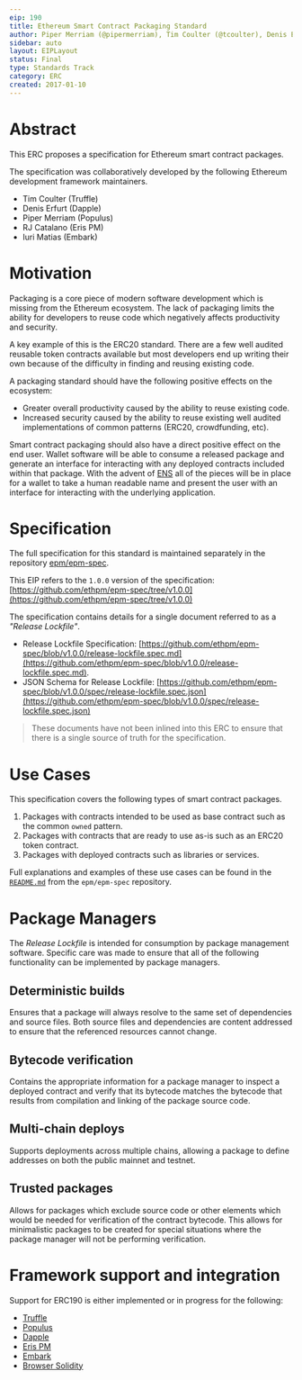 ```yaml
---
eip: 190
title: Ethereum Smart Contract Packaging Standard
author: Piper Merriam (@pipermerriam), Tim Coulter (@tcoulter), Denis Erfurt (@mhhf), RJ Catalano (@VoR0220), Iuri Matias (@iurimatias)
sidebar: auto
layout: EIPLayout
status: Final
type: Standards Track
category: ERC
created: 2017-01-10
---
```


# Abstract

This ERC proposes a specification for Ethereum smart contract packages.

The specification was collaboratively developed by the following Ethereum development framework maintainers.

- Tim Coulter (Truffle)
- Denis Erfurt (Dapple)
- Piper Merriam (Populus)
- RJ Catalano (Eris PM)
- Iuri Matias (Embark)

# Motivation

Packaging is a core piece of modern software development which is missing from the Ethereum ecosystem. The lack of packaging limits the ability for developers to reuse code which negatively affects productivity and security.

A key example of this is the ERC20 standard. There are a few well audited reusable token contracts available but most developers end up writing their own because of the difficulty in finding and reusing existing code.

A packaging standard should have the following positive effects on the ecosystem:

- Greater overall productivity caused by the ability to reuse existing code.
- Increased security caused by the ability to reuse existing well audited implementations of common patterns (ERC20, crowdfunding, etc).

Smart contract packaging should also have a direct positive effect on the end user. Wallet software will be able to consume a released package and generate an interface for interacting with any deployed contracts included within that package. With the advent of [ENS](https://eips.ethereum.org/EIPS/eip-137) all of the pieces will be in place for a wallet to take a human readable name and present the user with an interface for interacting with the underlying application.

# Specification

The full specification for this standard is maintained separately in the repository [epm/epm-spec](https://github.com/ethpm/epm-spec).

This EIP refers to the `1.0.0` version of the specification: [https://github.com/ethpm/epm-spec/tree/v1.0.0](https://github.com/ethpm/epm-spec/tree/v1.0.0)

The specification contains details for a single document referred to as a _"Release Lockfile"_.

- Release Lockfile Specification: [https://github.com/ethpm/epm-spec/blob/v1.0.0/release-lockfile.spec.md](https://github.com/ethpm/epm-spec/blob/v1.0.0/release-lockfile.spec.md).
- JSON Schema for Release Lockfile: [https://github.com/ethpm/epm-spec/blob/v1.0.0/spec/release-lockfile.spec.json](https://github.com/ethpm/epm-spec/blob/v1.0.0/spec/release-lockfile.spec.json)

> These documents have not been inlined into this ERC to ensure that there is a single source of truth for the specification.

# Use Cases

This specification covers the following types of smart contract packages.

1. Packages with contracts intended to be used as base contract such as the common `owned` pattern.
2. Packages with contracts that are ready to use as-is such as an ERC20 token contract.
3. Packages with deployed contracts such as libraries or services.

Full explanations and examples of these use cases can be found in the [`README.md`](https://github.com/ethpm/epm-spec/blob/v1.0.0/README.md#use-cases) from the `epm/epm-spec` repository.

# Package Managers

The _Release Lockfile_ is intended for consumption by package management software. Specific care was made to ensure that all of the following functionality can be implemented by package managers.

## Deterministic builds

Ensures that a package will always resolve to the same set of dependencies and source files. Both source files and dependencies are content addressed to ensure that the referenced resources cannot change.

## Bytecode verification

Contains the appropriate information for a package manager to inspect a deployed contract and verify that its bytecode matches the bytecode that results from compilation and linking of the package source code.

## Multi-chain deploys

Supports deployments across multiple chains, allowing a package to define addresses on both the public mainnet and testnet.

## Trusted packages

Allows for packages which exclude source code or other elements which would be needed for verification of the contract bytecode. This allows for minimalistic packages to be created for special situations where the package manager will not be performing verification.

# Framework support and integration

Support for ERC190 is either implemented or in progress for the following:

- [Truffle](https://truffleframework.com/)
- [Populus](https://populus.readthedocs.io/en/latest/)
- [Dapple](https://dapple.readthedocs.io/en/master/)
- [Eris PM](https://github.com/eris-ltd/eris-cli)
- [Embark](https://github.com/iurimatias/embark-framework)
- [Browser Solidity](https://github.com/ethereum/remix-ide/issues/386)
